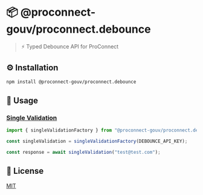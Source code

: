 # 📦 @proconnect-gouv/proconnect.debounce

> ⚡ Typed Debounce API for ProConnect

## ⚙️ Installation

```bash
npm install @proconnect-gouv/proconnect.debounce
```

## 📖 Usage

### [Single Validation](https://developers.debounce.io/reference/single-validation)

```ts
import { singleValidationFactory } from "@proconnect-gouv/proconnect.debounce/api";

const singleValidation = singleValidationFactory(DEBOUNCE_API_KEY);

const response = await singleValidation("test@test.com");
```

## 📖 License

[MIT](./LICENSE.md)
